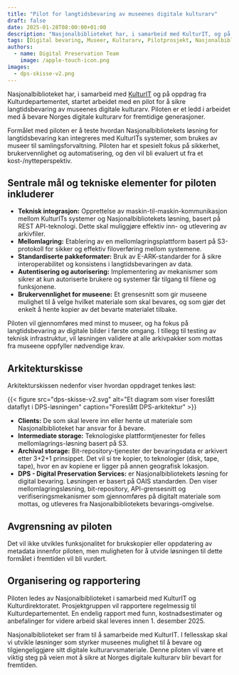 ```yaml
---
title: "Pilot for langtidsbevaring av museenes digitale kulturarv"
draft: false
date: 2025-01-28T08:00:00+01:00
description: "Nasjonalbiblioteket har, i samarbeid med KulturIT, og på oppdrag fra Kulturdepartementet, startet arbeidet med en pilot for å sikre langtidsbevaring av museenes digitale kulturarv."
tags: [Digital bevaring, Museer, Kulturarv, Pilotprosjekt, Nasjonalbiblioteket, E-ARK, REST API, S3 mellomlagring, Digital Preservation Services, OAIS, KulturIT, Kulturdepartementet, Sikkerhet, Automatisering]
authors: 
  - name: Digital Preservation Team
    image: /apple-touch-icon.png
images: 
  - dps-skisse-v2.png
---
```

Nasjonalbiblioteket har, i samarbeid med [KulturIT](https://kulturit.org/) og på oppdrag fra Kulturdepartementet, startet arbeidet med en pilot for å sikre langtidsbevaring av museenes digitale kulturarv.
Piloten er et ledd i arbeidet med å bevare Norges digitale kulturarv for fremtidige generasjoner.

Formålet med piloten er å teste hvordan Nasjonalbibliotekets løsning for langtidsbevaring kan integreres med KulturITs systemer, som brukes av museer til samlingsforvaltning.
Piloten har et spesielt fokus på sikkerhet, brukervennlighet og automatisering, og den vil bli evaluert ut fra et kost-/nytteperspektiv.

## Sentrale mål og tekniske elementer for piloten inkluderer

- **Teknisk integrasjon:** Opprettelse av maskin-til-maskin-kommunikasjon mellom KulturITs systemer og Nasjonalbibliotekets løsning, basert på REST API-teknologi.
Dette skal muliggjøre effektiv inn- og utlevering av arkivfiler.
- **Mellomlagring:** Etablering av en mellomlagringsplattform basert på S3-protokoll for sikker og effektiv filoverføring mellom systemene.
- **Standardiserte pakkeformater:** Bruk av E-ARK-standarder for å sikre interoperabilitet og konsistens i langtidsbevaringen av data.
- **Autentisering og autorisering:** Implementering av mekanismer som sikrer at kun autoriserte brukere og systemer får tilgang til filene og funksjonene.
- **Brukervennlighet for museene:** Et grensesnitt som gir museene mulighet til å velge hvilket materiale som skal bevares, og som gjør det enkelt å hente kopier av det bevarte materialet tilbake.

Piloten vil gjennomføres med minst to museer, og ha fokus på langtidsbevaring av digitale bilder i første omgang.
I tillegg til testing av teknisk infrastruktur, vil løsningen validere at alle arkivpakker som mottas fra museene oppfyller nødvendige krav.

## Arkitekturskisse

Arkitekturskissen nedenfor viser hvordan oppdraget tenkes løst:

{{< figure src="dps-skisse-v2.svg" alt="Et diagram som viser foreslått dataflyt i DPS-løsningen" caption="Foreslått DPS-arkitektur" >}}

- **Clients:** De som skal levere inn eller hente ut materiale som Nasjonalbiblioteket har ansvar for å bevare.
- **Intermediate storage:** Teknologiske plattformtjenester for felles mellomlagrings-løsning basert på S3.
- **Archival storage:** Bit-repository-tjenester der bevaringsdata er arkivert etter 3+2+1 prinsippet.
Det vil si tre kopier, to teknologier (disk, tape, tape), hvor en av kopiene er ligger på annen geografisk lokasjon.
- **DPS - Digital Preservation Services:** er Nasjonalbibliotekets løsning for digital bevaring. Løsningen er basert på OAIS standarden.
Den viser mellomlagringsløsning, bit-repository, API-grensesnitt og verifiseringsmekanismer som gjennomføres på digitalt materiale som mottas, og utleveres fra Nasjonalbibliotekets bevarings-omgivelse.

## Avgrensning av piloten

Det vil ikke utvikles funksjonalitet for brukskopier eller oppdatering av metadata innenfor piloten, men muligheten for å utvide løsningen til dette formålet i fremtiden vil bli vurdert.

## Organisering og rapportering

Piloten ledes av Nasjonalbiblioteket i samarbeid med KulturIT og Kulturdirektoratet.
Prosjektgruppen vil rapportere regelmessig til Kulturdepartementet.
En endelig rapport med funn, kostnadsestimater og anbefalinger for videre arbeid skal leveres innen 1. desember 2025.

Nasjonalbiblioteket ser fram til å samarbeide med KulturIT.
I fellesskap skal vi utvikle løsninger som styrker museenes mulighet til å bevare og tilgjengeliggjøre sitt digitale kulturarvsmateriale.
Denne piloten vil være et viktig steg på veien mot å sikre at Norges digitale kulturarv blir bevart for fremtiden.
